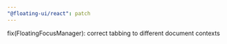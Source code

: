 ```yaml
---
"@floating-ui/react": patch
---
```


fix(FloatingFocusManager): correct tabbing to different document contexts
